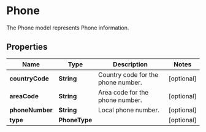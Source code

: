 

# Phone

The Phone model represents Phone information. 

## Properties

| Name | Type | Description | Notes |
|------------ | ------------- | ------------- | -------------|
|**countryCode** | **String** | Country code for the phone number.  |  [optional] |
|**areaCode** | **String** | Area code for the phone number. |  [optional] |
|**phoneNumber** | **String** | Local phone number.  |  [optional] |
|**type** | **PhoneType** |  |  [optional] |



